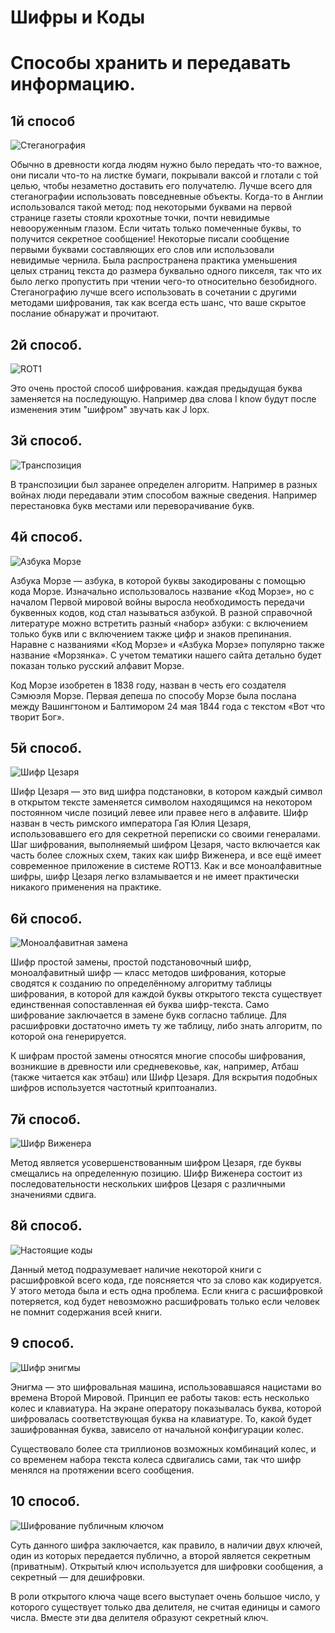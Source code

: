 # Шифры и Коды
# Способы хранить и передавать информацию.
## 1й способ 
![Стеганография](img1.png) 

Обычно в древности когда людям нужно было передать что-то важное, они писали что-то на листке бумаги, покрывали ваксой и глотали с той целью, чтобы незаметно доставить его получателю. Лучше всего для стеганографии использовать повседневные объекты. Когда-то в Англии использовался такой метод: под некоторыми буквами на первой странице газеты стояли крохотные точки, почти невидимые невооруженным глазом. Если читать только помеченные буквы, то получится секретное сообщение! Некоторые писали сообщение первыми буквами составляющих его слов или использовали невидимые чернила. Была распространена практика уменьшения целых страниц текста до размера буквально одного пикселя, так что их было легко пропустить при чтении чего-то относительно безобидного. Стеганографию лучше всего использовать в сочетании с другими методами шифрования, так как всегда есть шанс, что ваше скрытое послание обнаружат и прочитают.
 
## 2й способ.
![ROT1](img2.jpg)

Это очень простой способ шифрования. каждая предыдущая буква заменяется на последующую. Например два слова I know будут после изменения этим "шифром" звучать как J lopx. 

## 3й способ.
![Транспозиция](img3.jpg)

В транспозиции был заранее определен алгоритм. Например в разных войнах люди передавали этим способом важные сведения. Например перестановка букв местами или переворачивание букв. 

## 4й способ.
![Азбука Морзе](img4.jpg)

Азбука Морзе — азбука, в которой буквы закодированы с помощью кода Морзе. Изначально использовалось название «Код Морзе», но с началом Первой мировой войны выросла необходимость передачи буквенных кодов, код стал называться азбукой. В разной справочной литературе можно встретить разный «набор» азбуки: с включением только букв или с включением также цифр и знаков препинания. Наравне с названиями «Код Морзе» и «Азбука Морзе» популярно также название «Морзянка». С учетом тематики нашего сайта детально будет показан только русский алфавит Морзе.

Код Морзе изобретен в 1838 году, назван в честь его создателя Сэмюэля Морзе. Первая депеша по способу Морзе была послана между Вашингтоном и Балтимором 24 мая 1844 года с текстом «Вот что творит Бог».

## 5й способ.
![Шифр Цезаря](img5.jpg)

Шифр Цезаря — это вид шифра подстановки, в котором каждый символ в открытом тексте заменяется символом находящимся на некотором постоянном числе позиций левее или правее него в алфавите. Шифр назван в честь римского императора Гая Юлия Цезаря, использовавшего его для секретной переписки со своими генералами. Шаг шифрования, выполняемый шифром Цезаря, часто включается как часть более сложных схем, таких как шифр Виженера, и все ещё имеет современное приложение в системе ROT13. Как и все моноалфавитные шифры, шифр Цезаря легко взламывается и не имеет практически никакого применения на практике.

## 6й способ.
![Моноалфавитная замена](img6.jpg)

Шифр простой замены, простой подстановочный шифр, моноалфавитный шифр — класс методов шифрования, которые сводятся к созданию по определённому алгоритму таблицы шифрования, в которой для каждой буквы открытого текста существует единственная сопоставленная ей буква шифр-текста. Само шифрование заключается в замене букв согласно таблице. Для расшифровки достаточно иметь ту же таблицу, либо знать алгоритм, по которой она генерируется.

К шифрам простой замены относятся многие способы шифрования, возникшие в древности или средневековье, как, например, Атбаш (также читается как этбаш) или Шифр Цезаря. Для вскрытия подобных шифров используется частотный криптоанализ.

## 7й способ.
![Шифр Виженера](img7.jpg)

Метод является усовершенствованным шифром Цезаря, где буквы смещались на определенную позицию.
Шифр Виженера состоит из последовательности нескольких шифров Цезаря с различными значениями сдвига.

## 8й способ.
![Настоящие коды](img8.jpg)

Данный метод подразумевает наличие некоторой книги с расшифровкой всего кода, где поясняется что за слово как кодируется. У этого метода была и есть одна проблема. Если книга с расшифровкой потеряется, код будет невозможно расшифровать только если человек не помнит содержания всей книги.

## 9 способ.
![Шифр энигмы](img9.jpg)

Энигма — это шифровальная машина, использовавшаяся нацистами во времена Второй Мировой. Принцип ее работы таков: есть несколько колес и клавиатура. На экране оператору показывалась буква, которой шифровалась соответствующая буква на клавиатуре. То, какой будет зашифрованная буква, зависело от начальной конфигурации колес.

Существовало более ста триллионов возможных комбинаций колес, и со временем набора текста колеса сдвигались сами, так что шифр менялся на протяжении всего сообщения.

## 10 способ.
![Шифрование публичным ключом](img10.jpg)

Суть данного шифра заключается, как правило, в наличии двух ключей, один из которых передается публично, а второй является секретным (приватным). Открытый ключ используется для шифровки сообщения, а секретный — для дешифровки.

В роли открытого ключа чаще всего выступает очень большое число, у которого существует только два делителя, не считая единицы и самого числа. Вместе эти два делителя образуют секретный ключ.





















